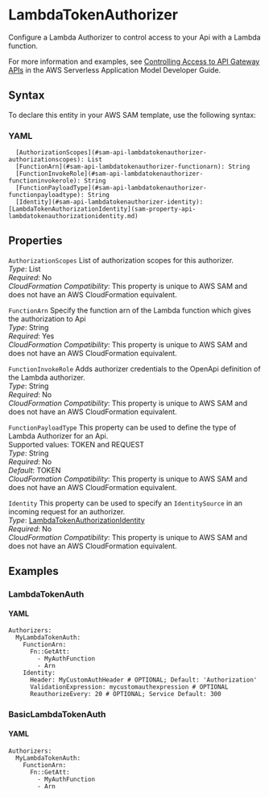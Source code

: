 # LambdaTokenAuthorizer<a name="sam-property-api-lambdatokenauthorizer"></a>

Configure a Lambda Authorizer to control access to your Api with a Lambda function\.

For more information and examples, see [Controlling Access to API Gateway APIs](serverless-controlling-access-to-apis.md) in the AWS Serverless Application Model Developer Guide\.

## Syntax<a name="sam-property-api-lambdatokenauthorizer-syntax"></a>

To declare this entity in your AWS SAM template, use the following syntax:

### YAML<a name="sam-property-api-lambdatokenauthorizer-syntax.yaml"></a>

```
  [AuthorizationScopes](#sam-api-lambdatokenauthorizer-authorizationscopes): List
  [FunctionArn](#sam-api-lambdatokenauthorizer-functionarn): String
  [FunctionInvokeRole](#sam-api-lambdatokenauthorizer-functioninvokerole): String
  [FunctionPayloadType](#sam-api-lambdatokenauthorizer-functionpayloadtype): String
  [Identity](#sam-api-lambdatokenauthorizer-identity): [LambdaTokenAuthorizationIdentity](sam-property-api-lambdatokenauthorizationidentity.md)
```

## Properties<a name="sam-property-api-lambdatokenauthorizer-properties"></a>

 `AuthorizationScopes`   <a name="sam-api-lambdatokenauthorizer-authorizationscopes"></a>
List of authorization scopes for this authorizer\.  
*Type*: List  
*Required*: No  
*CloudFormation Compatibility*: This property is unique to AWS SAM and does not have an AWS CloudFormation equivalent\.

 `FunctionArn`   <a name="sam-api-lambdatokenauthorizer-functionarn"></a>
Specify the function arn of the Lambda function which gives the authorization to Api  
*Type*: String  
*Required*: Yes  
*CloudFormation Compatibility*: This property is unique to AWS SAM and does not have an AWS CloudFormation equivalent\.

 `FunctionInvokeRole`   <a name="sam-api-lambdatokenauthorizer-functioninvokerole"></a>
Adds authorizer credentials to the OpenApi definition of the Lambda authorizer\.  
*Type*: String  
*Required*: No  
*CloudFormation Compatibility*: This property is unique to AWS SAM and does not have an AWS CloudFormation equivalent\.

 `FunctionPayloadType`   <a name="sam-api-lambdatokenauthorizer-functionpayloadtype"></a>
This property can be used to define the type of Lambda Authorizer for an Api\.  
Supported values: TOKEN and REQUEST  
*Type*: String  
*Required*: No  
*Default*: TOKEN  
*CloudFormation Compatibility*: This property is unique to AWS SAM and does not have an AWS CloudFormation equivalent\.

 `Identity`   <a name="sam-api-lambdatokenauthorizer-identity"></a>
This property can be used to specify an `IdentitySource` in an incoming request for an authorizer\.  
*Type*: [LambdaTokenAuthorizationIdentity](sam-property-api-lambdatokenauthorizationidentity.md)  
*Required*: No  
*CloudFormation Compatibility*: This property is unique to AWS SAM and does not have an AWS CloudFormation equivalent\.

## Examples<a name="sam-property-api-lambdatokenauthorizer--examples"></a>

### LambdaTokenAuth<a name="sam-property-api-lambdatokenauthorizer--examples--lambdatokenauth"></a>

#### YAML<a name="sam-property-api-lambdatokenauthorizer--examples--lambdatokenauth--yaml"></a>

```
Authorizers:
  MyLambdaTokenAuth:
    FunctionArn:
      Fn::GetAtt:
        - MyAuthFunction
        - Arn
    Identity:
      Header: MyCustomAuthHeader # OPTIONAL; Default: 'Authorization'
      ValidationExpression: mycustomauthexpression # OPTIONAL
      ReauthorizeEvery: 20 # OPTIONAL; Service Default: 300
```

### BasicLambdaTokenAuth<a name="sam-property-api-lambdatokenauthorizer--examples--basiclambdatokenauth"></a>

#### YAML<a name="sam-property-api-lambdatokenauthorizer--examples--basiclambdatokenauth--yaml"></a>

```
Authorizers:
  MyLambdaTokenAuth:
    FunctionArn:
      Fn::GetAtt:
        - MyAuthFunction
        - Arn
```